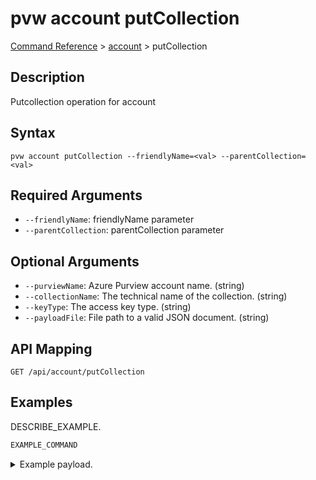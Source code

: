 # pvw account putCollection
[Command Reference](../../../README.md#command-reference) > [account](./main.md) > putCollection

## Description
Putcollection operation for account

## Syntax
```
pvw account putCollection --friendlyName=<val> --parentCollection=<val>
```

## Required Arguments
- `--friendlyName`: friendlyName parameter
- `--parentCollection`: parentCollection parameter

## Optional Arguments
- `--purviewName`: Azure Purview account name. (string)
- `--collectionName`: The technical name of the collection. (string)
- `--keyType`: The access key type. (string)
- `--payloadFile`: File path to a valid JSON document. (string)

## API Mapping
 >  > []()
```
GET /api/account/putCollection
```

## Examples
DESCRIBE_EXAMPLE.
```powershell
EXAMPLE_COMMAND
```
<details><summary>Example payload.</summary>
<p>

```json
PASTE_JSON_HERE
```
</p>
</details>